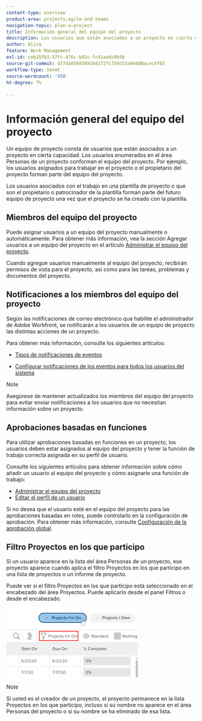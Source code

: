 ```yaml
---
content-type: overview
product-area: projects;agile-and-teams
navigation-topic: plan-a-project
title: Información general del equipo del proyecto
description: Los usuarios que están asociados a un proyecto en cierta capacidad conforman el equipo del proyecto. Los usuarios que aparecen en el área Personas de un proyecto o una plantilla son los usuarios que conforman el equipo del proyecto.
author: Alina
feature: Work Management
exl-id: ceb25fb1-57fc-476c-b92c-fc41aadc0b5b
source-git-commit: d77da0569389104172fc759c53a9eb00acec4f65
workflow-type: tm+mt
source-wordcount: '450'
ht-degree: 7%

---
```


# Información general del equipo del proyecto

<!-- Audited: 6/2025 -->

Un equipo de proyecto consta de usuarios que están asociados a un proyecto en cierta capacidad. Los usuarios enumerados en el área Personas de un proyecto conforman el equipo del proyecto. Por ejemplo, los usuarios asignados para trabajar en el proyecto o el propietario del proyecto forman parte del equipo del proyecto.

Los usuarios asociados con el trabajo en una plantilla de proyecto o que son el propietario o patrocinador de la plantilla forman parte del futuro equipo de proyecto una vez que el proyecto se ha creado con la plantilla.

## Miembros del equipo del proyecto

Puede asignar usuarios a un equipo del proyecto manualmente o automáticamente. Para obtener más información, vea la sección Agregar usuarios a un equipo del proyecto en el artículo [Administrar el equipo del proyecto](../../../manage-work/projects/planning-a-project/manage-project-team.md).

Cuando agregue usuarios manualmente al equipo del proyecto, recibirán permisos de vista para el proyecto, así como para las tareas, problemas y documentos del proyecto.

## Notificaciones a los miembros del equipo del proyecto

Según las notificaciones de correo electrónico que habilite el administrador de Adobe Workfront, se notificarán a los usuarios de un equipo de proyecto las distintas acciones de un proyecto.

Para obtener más información, consulte los siguientes artículos:

* [Tipos de notificaciones de eventos](/help/quicksilver/administration-and-setup/manage-workfront/emails/event-notifications-available-in-wf.md)

* [Configurar notificaciones de los eventos para todos los usuarios del sistema](../../../administration-and-setup/manage-workfront/emails/configure-event-notifications-for-everyone-in-the-system.md)

>[!NOTE]
>
>Asegúrese de mantener actualizados los miembros del equipo del proyecto para evitar enviar notificaciones a los usuarios que no necesitan información sobre un proyecto.

## Aprobaciones basadas en funciones

Para utilizar aprobaciones basadas en funciones en un proyecto, los usuarios deben estar asignados al equipo del proyecto y tener la función de trabajo correcta asignada en su perfil de usuario.

Consulte los siguientes artículos para obtener información sobre cómo añadir un usuario al equipo del proyecto y cómo asignarle una función de trabajo:

* [Administrar el equipo del proyecto](../../../manage-work/projects/planning-a-project/manage-project-team.md)
* [Editar el perfil de un usuario](../../../administration-and-setup/add-users/create-and-manage-users/edit-a-users-profile.md)

Si no desea que el usuario esté en el equipo del proyecto para las aprobaciones basadas en roles, puede controlarlo en la configuración de aprobación. Para obtener más información, consulte [Configuración de la aprobación global](../../../administration-and-setup/customize-workfront/configure-approval-milestone-processes/establish-approval-settings.md).

## Filtro Proyectos en los que participo

Si un usuario aparece en la lista del área Personas de un proyecto, ese proyecto aparece cuando aplica el filtro Proyectos en los que participo en una lista de proyectos o un informe de proyecto.

Puede ver si el filtro Proyectos en los que participo está seleccionado en el encabezado del área Proyectos. Puede aplicarlo desde el panel Filtros o desde el encabezado.

![](assets/nwe-project-list-buttons-350x187.png)

>[!NOTE]
>
>Si usted es el creador de un proyecto, el proyecto permanece en la lista Proyectos en los que participo, incluso si su nombre no aparece en el área Personas del proyecto o si su nombre se ha eliminado de esa lista.
